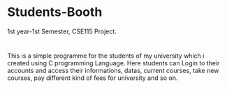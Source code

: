 # Students-Booth
1st year-1st Semester, CSE115 Project.
#
This is a simple programme for the students of my university which i created using C programming Language.
Here students can Login to their accounts and access their informations, datas, current courses, take new courses, pay different kind of fees for university and so on.
